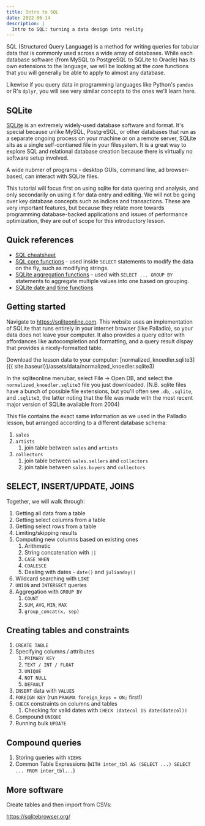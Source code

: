 ```yaml
---
title: Intro to SQL
date: 2022-06-14
description: |
  Intro to SQL: turning a data design into reality
---
```


SQL (Structured Query Language) is a method for writing queries for tabular data that is commonly used across a wide array of databases. While each database software (from MySQL to PostgreSQL to SQLite to Oracle) has its own extensions to the language, we will be looking at the core functions that you will generally be able to apply to almost any database.

Likewise if you query data in programming languages like Python's `pandas` or R's `dplyr`, you will see very similar concepts to the ones we'll learn here.

## SQLite

[SQLite](https://sqlite.org/index.html) is an extremely widely-used database software and format. It's special because unlike MySQL, PostgreSQL, or other databases that run as a separate ongoing process on your machine or on a remote server, SQLite sits as a single self-contianed file in your filesystem. It is a great way to explore SQL and relational database creation because there is virtually no software setup involved.

A wide nubmer of programs - desktop GUIs, command line, ad browser-based, can interact with SQLite files.

This tutorial will focus first on using sqlite for data quering and analysis, and only secondarily on using it for data entry and editing.
We will not be going over key database concepts such as indices and transactions.
These are very important features, but because they relate more towards programming database-backed applications and issues of performance optimization, they are out of scope for this introductory lesson.

## Quick references

- [SQL cheatsheet](https://www.sqltutorial.org/sql-cheat-sheet/)
- [SQL core functions](https://sqlite.org/lang_corefunc.html) - used inside `SELECT` statements to modify the data on the fly, such as modifying strings.
- [SQLite aggregation functions](https://www.sqlite.org/lang_aggfunc.html) - used with `SELECT ... GROUP BY` statements to aggregate multiple values into one based on grouping.
- [SQLite date and time functions](https://www.sqlite.org/lang_datefunc.html)
## Getting started

Navigate to <https://sqliteonline.com>. This website uses an implementation of SQLite that runs entirely in your internet browser (like Palladio), so your data does not leave your computer. It also provides a query editor with affordances like autocompletion and formatting, and a query result dispay that provides a nicely-formatted table.

Download the lesson data to your computer: [normalized_knoedler.sqlite3]({{ site.baseurl}}/assets/data/normalized_knoedler.sqlite3)

In the sqliteonline menubar, select File -> Open DB, and select the `normalized_knoedler.sqlite3` file you just downloaded. (N.B. sqlite files have a bunch of possible file extensions, but you'll often see `.db`, `.sqlite`, and `.sqlite3`, the latter noting that the file was made with the most recent major version of SQLite available from 2004)

This file contains the exact same information as we used in the Palladio lesson, but arranged according to a different database schema:

1. `sales`
2. `artists`
   1. join table between `sales` and `artists`
3. `collectors`
   1. join table between `sales.sellers` and `collectors`
   2. join table between `sales.buyers` and `collectors`

## SELECT, INSERT/UPDATE, JOINS

Together, we will walk through:

1. Getting all data from a table
2. Getting select columns from a table
3. Getting select rows from a table
4. Limiting/skipping results
5. Computing new columns based on existing ones
   1. Arithmetic
   2. String concatenation with `||`
   3. `CASE WHEN`
   4. `COALESCE`
   5. Dealing with dates - `date()` and `julianday()`
6. Wildcard searching with `LIKE`
7. `UNION` and `INTERSECT` queries
8. Aggregation with `GROUP BY`
   1. `COUNT`
   2. `SUM`, `AVG`, `MIN`, `MAX`
   3. `group_concat(x, sep)`


## Creating tables and constraints

1. `CREATE TABLE`
2. Specifying columns / attributes
   1. `PRIMARY KEY`
   2. `TEXT / INT / FLOAT`
   3. `UNIQUE`
   4. `NOT NULL`
   5. `DEFAULT`
3. `INSERT` data with `VALUES`
5. `FOREIGN KEY` (run `PRAGMA foreign_keys = ON;` first!)
6. `CHECK` constraints on columns and tables
   1. Checking for valid dates with `CHECK (datecol IS date(datecol))`
7. Compound `UNIQUE`
8. Running bulk `UPDATE`

## Compound queries
1. Storing queries with `VIEW`s
2. Common Table Expressions (`WITH inter_tbl AS (SELECT ...) SELECT ... FROM inter_tbl...`)

## More software

Create tables and then import from CSVs:

<https://sqlitebrowser.org/>

